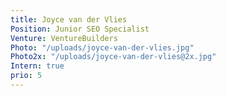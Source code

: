 ```yaml
---
title: Joyce van der Vlies
Position: Junior SEO Specialist
Venture: VentureBuilders
Photo: "/uploads/joyce-van-der-vlies.jpg"
Photo2x: "/uploads/joyce-van-der-vlies@2x.jpg"
Intern: true
prio: 5
---
```


